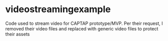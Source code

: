videostreamingexample
===================

Code used to stream video for CAPTAP prototype/MVP.  Per their request, I removed their video files and replaced with generic video files to protect their assets
